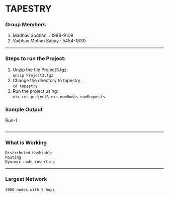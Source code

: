 # TAPESTRY

### Group Members
1.   Madhav Sodhani       :     1988-9109 
1.   Vaibhav Mohan Sahay  :     5454-1830

--- 

### Steps to run the Project:

1. Unzip the file Project3.tgz.  
   `unzip Project3.tgz`  
2. Change the directory to tapestry.  
   `cd tapestry` 
3. Run the project using:  
   `mix run project3.exs numNodes numRequests`
   

### Sample Output

Run-1

```text

```
---
### What is Working
```text
Distributed Hashtable   
Routing 
Dynamic node inserting
```

--- 
### Largest Network


```text
5000 nodes with 5 hops
```

